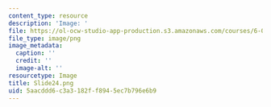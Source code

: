 ```yaml
---
content_type: resource
description: 'Image: '
file: https://ol-ocw-studio-app-production.s3.amazonaws.com/courses/6-004-computation-structures-spring-2017/5aacddd6c3a3182ff8945ec7b796e6b9_Slide24.png
file_type: image/png
image_metadata:
  caption: ''
  credit: ''
  image-alt: ''
resourcetype: Image
title: Slide24.png
uid: 5aacddd6-c3a3-182f-f894-5ec7b796e6b9
---
```

